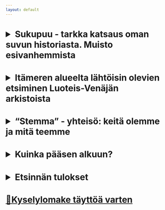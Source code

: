```yaml
---
layout: default
---
```


<h1><details>
<summary>Sukupuu - tarkka katsaus oman suvun historiasta. Muisto esivanhemmista</summary>
<h5><p>Me kaikki haluamme elämämme jossakin vaiheessa tietää enemmän omista esivanhemmistamme. Keitä he olivat, missä ja milloin asuivat, mitä tekivät, mihin uskoivat ja ketä rakastivat. Omista muistoistamme, vanhempiemme tarinoista, suvun legendoista ja nykypäivään säilyneistä päiväkirjoista saamme irtonaista tietoa esivanhempiemme elämästä. Mikä herättää meissä tarpeen tietää heidän - ja sitä kautta meidän omastamme - menneisyydestä?</p>

<p>Mahdollisesti kyse on siitä, että olemme tavallaan heidän elämänsä jatkajia, ja näin ollen jos tiedämme heistä enemmän, ymmärrämme paremmin myös itsemme, tavoitteemme ja motiivimme. Kaikkina aikoina ihmiset ovat harrastaneet historian tutkimista, ja oppivat ihmisistä, jotka eivät välttämättä liittyneet heihin itseensä millään tavalla. Meillä taas on mahdollisuus tutustua oman sukumme historiaan; saada tietää miten elivät he, joista kuulimme meidän vanhempien ja isovanhempien kertovan tai jopa he joista kukaan elävä ei enää muista mitään. Mitä ihmisestä jää jäljelle, kun hän poistuu keskuudestamme? Vain muisto, jota aikalaisensa ja jälkeläisensä säilyttävät. Viiva synnyin- ja kuolinpäivän välillä on juuri se jälki, jonka ihminen jättää historiaan, ja vain meistä on kiinni, paljonko tuo viiva voi kertoa ihmisestä.</p>

<p>Tietovallankumous on mahdollistanut pääsyn sellaisiin lähteisiin, joiden paikallistaminen oli ennen joko hyvin hankalaa tai täysin mahdotonta, sillä oli epäselvää, missä ja mitä on voinut säilyä. Monet uskovat, että jos he eivät tiedä mitään sukunsa historiasta, tilannetta ei voi enää korjata - aikaa on kulunut paljon eikä ole enää ketään, joka voisi kertoa menneistä päivistä. Kokemus kuitenkin osoittaa, että jokainen ihminen jättää itsestään jälkiä, joita tutkimalla voimme oppia yllättävän paljon hänen elämästään. Teille tarjoutuu nyt mahdollisuus rakentaa sukunne aikajana uudelleen sekä tuntea ylpeyttä sukunne merkkihenkilöiden saavutuksista. Pääsette mahdollisesti kauhistelemaan ja tuomitsemaan isoisovanhempienne virheitä tai ihailemaan elämiensä romanttisimpia hetkiä. Saatte tietää, keitä he olivat: aatelisia vai pappeja, talonpoikia, kaupunkilaisia vai kauppiaita. Teidän esi-isännehän olivat älykkäämpiä, vahvempia ja onnekkaampia kuin monet aikalaisensa – he jättivät jälkeensä jälkeläisiä, jotka muistavat heitä. Oman suvun historian tutkiminen on kuin mukaansatempaava interaktiivinen dekkari, jota autamme teitä mielellämme kirjoittamaan…</p>
</h5>
</details>
</h1>

<h1><details>
<summary>Itämeren alueelta lähtöisin olevien etsiminen Luoteis-Venäjän arkistoista</summary>
<h5><p>Usean vuosisadan ajan Venäjän Keisarikunnassa oli töissä muista maista lähtöisin olevia ihmisiä. Toiset tulivat valtion kutsumana väliaikaisesti armeijan, laivaston tai siviilivirastojen palvelukseen. Toiset taas tulivat etsimään parempaa elämää ja jäivät lopulta asumaan, heistä tuli professoreita, opettajia, lääkäreitä, he perustivat perheitä ja yhdistivät tulevaisuutensa uuteen kotimaahansa.</p>

<p>300 vuoden ajan Venäjällä on asunut useita maahanmuuttajayhdyskuntia: saksalaiset, ruotsalaiset, suomalaiset, puolalaiset, latvialaiset, virolaiset sekä monet muut kerääntyivät silloisen pääkaupungin, uusia ihmisiä kipeästi tarvitsevan Pietarin ympäristöön. Jos heidän keskuudestaan löytyy teidänkin esivanhempianne, on varsin todennäköistä, että voimme jäljittää heidän elämänsä teitä varten. Valtion, kuntien, virastojen, yliopistojen, kirkkojen, armeijan ja laivaston arkistoihin on jäänyt valtava määrä tietoa.</p>

<p>Valitettavasti menneen vuosisadan järkytykset ovat saaneet aikaan valtavan tuhon Venäjän arkistoissa. Kolmen vallankumouksen ja kahden tuhoisan sodan seurauksena moni arkisto oli joko osittain tai täysin tuhoutunut. Jäljellä oleva tieto on hyvin sirpaloitunutta, huonosti järjestettyä, sitä ei suurelta osin ole digitoitu. Tämä kaikki vaikeuttaa tiedonhakua merkittävästi.</p>

<p>Me tarjoamme teille tämän tiedon haku- ja systematisointipalvelua teille parhaiten sopivassa muodossa.</p>
</h5>
</details>
</h1>

<h1><details>
<summary>“Stemma” - yhteisö: keitä olemme ja mitä teemme</summary>
<h5><p>“Stemma” on kokeneiden tutkijoiden ryhmä, olemme monien vuosien ajan tutkineet ammattimaisesti arkistoja ja tehneet sukututkimuksia. Kokemuksemme arkistotyöstä ja löytyneen tiedon analysointimenetelmämme mahdollistavat sen, että valmistamme teitä varten sukunne historian mahdollisimman tarkan kuvauksen. Emme rajoita tutkimuksiamme vain kuivien päivämäärien ja tärkeimpien tapahtumien etsimiseen, vaan yritämme löytää mahdollisimman monipuolista tietoa sukulaisistanne: tutkimme talonkirjoja, pankkien laina- ja sijoitusasiakirjoja, tuomioistuinten päätöksiä, sairaskertomuksia, omaisuustodistuksia, opiskelutodistuksia, asiakirjoja armeijasta, kauppiaskiltoista sekä käsityöläisyhdistyksistä. Kun yhdistämme tiedot kaikista mahdollisista lähteistä, saamme ihmisen elämästä tarkan kuvan ja pystymme “elvyttämään” hänen muistonsa.</p>
</h5>
</details>
</h1>

<h1><details>
<summary>Kuinka pääsen alkuun?</summary>
<h5><p>Jos tiedätte, että sukulaisenne ovat syntyneet tai asuneet Luoteis-Venäjällä ja olette kiinnostuneet tietämään heistä lisää, lähettäkää meille sähköpostiin viesti, jossa kerrotte kaiken, mitä jo tiedätte teitä kiinnostavista henkilöistä. Voitte myös täyttää kyselylomakkeen Internet-sivuillamme. Näiden tietojen perusteella suoritamme arkistoetsintöjemme ensimmäisen vaiheen, analysoimme löytämämme tiedon, kartoitamme jatkotoimenpiteitä ja jatkoetsintöjä, riippuen arkistojen sisällöstä ja kunnosta.</p>

<p>Tämän jälkeen voitte valita teille parhaiten sopivan yhteistyömuodon:</p>

<p>Etsimme teitä varten kaiken mahdollisen tiedon sukulaisistanne, analysoimme ja systematisoimme sen, jotta saisitte tarvitsemanne lopputuloksen teille parhaiten sopivassa muodossa. Tässä tapauksessa otamme vastuun arkistotyöstä, olemme yhteyksissä arkistoihin sekä muihin valtion ja virastojen tahoihin, teemme virallisia kyselyjä, käymme kirjeenvaihtoa sekä analysoimme saatua tietoa. Te saatte yksityiskohtaisen raportin tutkituista tiedoista, kaiken informaation sekä lähdeluettelon, jonka avulla löydätte alkuperäiset asiakirjat arkistoista.</p>

<p>Jatkatte tästä eteenpäin itsenäisesti. Me välitämme teille yhteystiedot niistä arkistoista, joista löytyy teitä kiinnostavaa tietoa. Konsultoimme ja neuvomme teitä tarvittaessa yhteydenpidosta arkistotahoihin.</p>
</h5>
</details>
</h1>

<h1><details>
<summary>Etsinnän tulokset</summary>
<h5>
<p>Riippuen arkistojen kunnosta ja niiden avoimuudesta saatte avaintietoa esivanhempienne elämästä, kuten syntymäpäivän, hääpäivän, tietoa perheenjäsenistä, lasten syntymäajat, kuolinpäivän sekä hautauspaikan ja -ajankohdan. Mikäli arkistot ovat säilyneet hyvin, on mahdollista muodostaa yksityiskohtainen kuvaus henkilön elämästä: missä hän opiskeli ja oli töissä, mitä hän omisti, mitä palkintoja tai tuomioita hän sai, oliko hänellä pankkilainaa ja miten hän järjesti läheistensä elämää. Etsinnän yhteydessä löytyneet tiedot henkilön vanhemmista auttavat teitä jatkamaan halutessanne sukututkimustanne myös syvemmälle menneisyyteen.</p>

<p>Voitte valita teille parhaiten sopivan vaihtoehdon tulosten esittämismuodosta:
<ul>
<li> Lyhyt selostus faktoista, joista jokainen sisältää viittauksen alkuperäisiin lähteisiin arkistoissa</li>
<li> Esseemuotoinen kuvaus kaikesta löytyneestä tiedosta, sisältää myös kommentit ja historiatiedot, sekä viittaukset alkuperäisiin lähteisiin arkistoissa</li>
<li> Esseemuotoinen kuvaus kaikesta löytyneestä tiedosta, sisältää myös kommentit ja historiatiedot, viittaukset alkuperäisiin lähteisiin arkistoissa sekä lähteiden valokuvakopiot</li>
</ul>
</p>
</h5>
</details>
</h1>

<h1><a href="../assets/files/form-fin.docx" download>📄Kyselylomake täyttöä varten</a></h1>

